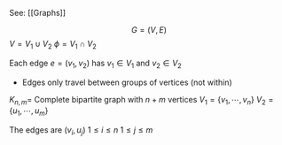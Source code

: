 See: [[Graphs]]

$$ G = (V, E) $$
$V = V_1\cup V_2$
$\phi = V_1\cap V_2$

Each edge $e=(v_1, v_2)$ has $v_1\in V_1$ and $v_2\in V_2$
- Edges only travel between groups of vertices (not within)

$K_{n,m} =$ Complete bipartite graph with $n+m$ vertices
$V_1 = \{v_1, \cdots, v_n\}$
$V_2 = \{u_1,\cdots ,u_m\}$

The edges are $(v_i, u_j)$
$1\leq i \leq n$
$1\leq j \leq m$



